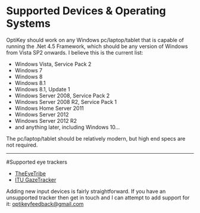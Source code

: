 # <a name="device-os-requirements">Supported Devices & Operating Systems</a>

OptiKey should work on any Windows pc/laptop/tablet that is capable of running the .Net 4.5 Framework, which should be any version of Windows from Vista SP2 onwards. I believe this is the current list:

* Windows Vista, Service Pack 2
* Windows 7
* Windows 8
* Windows 8.1
* Windows 8.1, Update 1
* Windows Server 2008, Service Pack 2
* Windows Server 2008 R2, Service Pack 1
* Windows Home Server 2011
* Windows Server 2012
* Windows Server 2012 R2
* and anything later, including Windows 10...

The pc/laptop/tablet should be relatively modern, but high end specs are not required.

---

#<a name="supported-eye-trackers">Supported eye trackers</a>

* [TheEyeTribe](http://theeyetribe.com/)
* [ITU GazeTracker](http://sourceforge.net/projects/gazetrackinglib/)

Adding new input devices is fairly straightforward. If you have an unsupported tracker then get in touch and I can attempt to add support for it: [optikeyfeedback@gmail.com](mailto:optikeyfeedback@gmail.com)